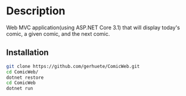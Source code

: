 # Description

Web MVC application(using ASP.NET Core 3.1)  that will display today's comic, a given comic, and the next comic.

## Installation


```bash
git clone https://github.com/gerhuete/ComicWeb.git
cd ComicWeb/
dotnet restore
cd ComicWeb
dotnet run
```